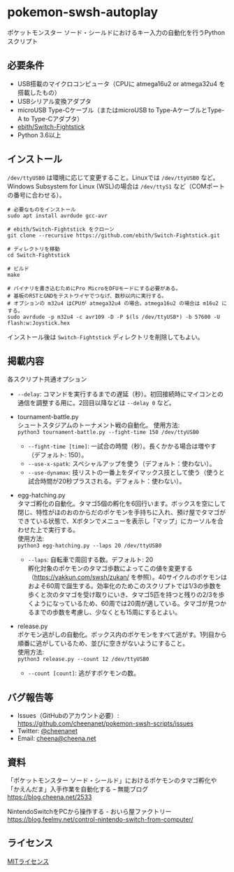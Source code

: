 # pokemon-swsh-autoplay
ポケットモンスター ソード・シールドにおけるキー入力の自動化を行うPythonスクリプト

## 必要条件
- USB搭載のマイクロコンピュータ（CPUに atmega16u2 or atmega32u4 を搭載したもの）
- USBシリアル変換アダプタ
- microUSB Type-Cケーブル（またはmicroUSB to Type-AケーブルとType-A to Type-Cアダプタ）
- [ebith/Switch-Fightstick](https://github.com/ebith/Switch-Fightstick)
- Python 3.6以上

## インストール
`/dev/ttyUSB0` は環境に応じて変更すること。Linuxでは `/dev/ttyUSB0` など。Windows Subsystem for Linux (WSL)の場合は `/dev/ttyS1` など（COMポートの番号に合わせる）。

```
# 必要なものをインストール
sudo apt install avrdude gcc-avr

# ebith/Switch-Fightstick をクローン
git clone --recursive https://github.com/ebith/Switch-Fightstick.git

# ディレクトリを移動
cd Switch-Fightstick

# ビルド
make

# バイナリを書き込むためにPro MicroをDFUモードにする必要がある。
# 基板のRSTとGNDをテストワイヤでつなげ、数秒以内に実行する。
# オプションの m32u4 はCPUが atmega32u4 の場合。atmega16u2 の場合は m16u2 にする。 
sudo avrdude -p m32u4 -c avr109 -D -P $(ls /dev/ttyUSB*) -b 57600 -U flash:w:Joystick.hex
```

インストール後は `Switch-Fightstick` ディレクトリを削除してもよい。

## 掲載内容

各スクリプト共通オプション  
- `--delay`: コマンドを実行するまでの遅延（秒）。初回接続時にマイコンとの通信を調整する用に。2回目以降などは `--delay 0` など。

- tournament-battle.py  
シュートスタジアムのトーナメント戦の自動化。
使用方法:  
`python3 tournament-battle.py --fight-time 150 /dev/ttyUSB0`
    - `--fight-time [time]`: 一試合の時間（秒）。長くかかる場合は増やす（デフォルト: 150）。
    - `--use-x-spatk`: スペシャルアップを使う（デフォルト：使わない）。
    - `--use-dynamax`: 技リストの一番上をダイマックス技として使う（使うと試合時間が20秒プラスされる。デフォルト：使わない）。
- egg-hatching.py  
タマゴ孵化の自動化。タマゴ5個の孵化を6回行います。ボックスを空にして閉じ、特性がほのおのからだのポケモンを手持ちに入れ、預け屋でタマゴができている状態で、Xボタンでメニューを表示し「マップ」にカーソルを合わせた上で実行する。  
使用方法:  
`python3 egg-hatching.py --laps 20 /dev/ttyUSB0`
    - `--laps`: 自転車で周回する数。デフォルト: 20  
    孵化対象のポケモンのタマゴ歩数によってこの値を変更する（https://yakkun.com/swsh/zukan/ を参照）。40サイクルのポケモンはおよそ60周で誕生する。効率化のためこのスクリプトでは1/3の歩数を歩くと次のタマゴを受け取りにいき、タマゴ5匹を持つと残りの2/3を歩くようになっているため、60周では20周が適している。タマゴが見つかるまでの歩数を考慮し、少なくとも15周にするとよい。
- release.py  
ポケモン逃がしの自動化。ボックス内のポケモンをすべて逃がす。1列目から順番に逃がしているため、並びに空きがないようにすること。  
使用方法:  
`python3 release.py --count 12 /dev/ttyUSB0`
    - `--count [count]`: 逃がすポケモンの数。

## バグ報告等
- Issues（GitHubのアカウント必要）: https://github.com/cheenanet/pokemon-swsh-scripts/issues
- Twitter: [@cheenanet](https://twitter.com/cheenanet)
- Email: cheena@cheena.net

## 資料
「ポケットモンスター ソード・シールド」におけるポケモンのタマゴ孵化や「かえんだま」入手作業を自動化する – 無能ブログ  
https://blog.cheena.net/2533

NintendoSwitchをPCから操作する - おいら屋ファクトリー  
https://blog.feelmy.net/control-nintendo-switch-from-computer/

## ライセンス
[MITライセンス](https://github.com/cheenanet/pokemon-swsh-scripts/blob/master/LICENSE)
